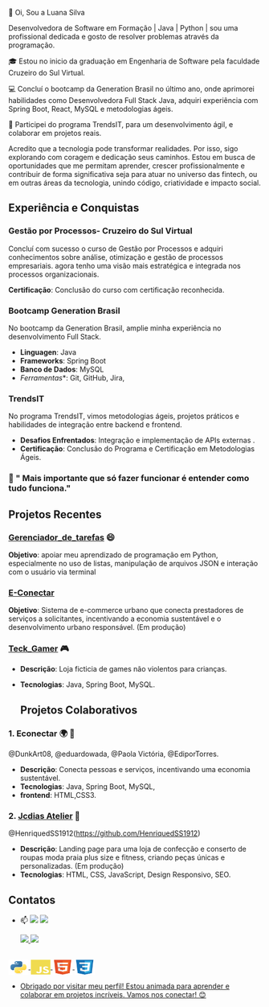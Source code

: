  👋 Oi, Sou a Luana Silva
 
Desenvolvedora de Software em Formação | Java | Python | sou uma profissional dedicada 
e gosto de resolver problemas através da programação.

🎓 Estou no inicio da graduação em Engenharia de Software pela faculdade Cruzeiro do Sul Virtual.

💻 Concluí o bootcamp da Generation Brasil no último ano, onde aprimorei habilidades como Desenvolvedora Full Stack Java, 
  adquiri experiência com Spring Boot, React, MySQL e metodologias ágeis.
  
🎯 Participei do programa TrendsIT, para um desenvolvimento ágil, e colaborar em projetos reais.

Acredito que a tecnologia pode transformar realidades. Por isso, sigo explorando com coragem e dedicação seus caminhos.
Estou em busca de oportunidades que me permitam aprender, crescer profissionalmente e contribuir de forma significativa
seja para atuar no universo das fintech, ou em outras áreas da tecnologia, unindo código, criatividade e impacto social.



  
## Experiência e Conquistas

 ### **Gestão por Processos- Cruzeiro do Sul Virtual**
Concluí com sucesso o curso de Gestão por Processos e adquiri conhecimentos sobre análise, otimização e gestão de processos empresariais. 
agora tenho uma visão mais estratégica e integrada nos processos organizacionais.

  **Certificação**: Conclusão do curso com certificação reconhecida.

 ### **Bootcamp Generation Brasil**
  No bootcamp da Generation Brasil, amplie minha experiência no desenvolvimento Full Stack.
  - **Linguagen**: Java
  - **Frameworks**: Spring Boot
  - **Banco de Dados**: MySQL
  - *Ferramentas**: Git, GitHub, Jira,

 ### **TrendsIT**
  No programa TrendsIT, vimos metodologias ágeis, projetos práticos e habilidades de integração entre backend e frontend.
   - **Desafios Enfrentados**: Integração e implementação de APIs externas .
   - **Certificação**: Conclusão do Programa e Certificação em Metodologias Ágeis.

  
 ### 🧠  " Mais importante que só fazer funcionar é entender como tudo funciona."
 
 ## Projetos Recentes 
   ###  [Gerenciador_de_tarefas](https://github.com/Lu-nas/Gerenciador_de_tarefas.git) 😄
 **Objetivo**: apoiar meu aprendizado de programação em Python, especialmente no uso de listas,
 manipulação de arquivos JSON e interação com o usuário via terminal
 
 ### [E-Conectar](https://github.com/EconectarGen]) 
 **Objetivo**: Sistema de e-commerce urbano que conecta prestadores de serviços a solicitantes, 
incentivando a economia sustentável e o desenvolvimento urbano responsável. (Em produção)

 ###  [Teck_Gamer](https://github.com/Lu-nas/ProjetoLoja_teckGamer) 🎮
- **Descrição**: Loja ficticia de games não violentos para crianças.
- **Tecnologias**: Java, Spring Boot, MySQL.

  ## Projetos Colaborativos

 ### 1. Econectar 🌍 🤝 
@DunkArt08, @eduardowada, @Paola Victória, @EdiporTorres.
- **Descrição**: Conecta pessoas e serviços, incentivando uma economia sustentável.
- **Tecnologias**: Java, Spring Boot, MySQL,
- **frontend**: HTML,CSS3.

 ### 2. [Jcdias Atelier](https://jcdiasatelier.com.br/) 🤝 
 @HenriquedSS1912(https://github.com/HenriquedSS1912)
- **Descrição**: Landing page para uma loja de confecção e conserto de roupas moda praia plus size e fitness, 
 criando peças únicas e personalizadas. (Em produção)
 - **Tecnologias**: HTML, CSS, JavaScript, Design Responsivo, SEO.
  
## Contatos
- 📫  <a href = "mailto:Luanasilva.ss9497@gmail.com"><img src="https://img.shields.io/badge/-Gmail-%23333?style=for-the-badge&logo=gmail&logoColor=white" target="_blank"></a> 
   <a href="https://www.linkedin.com/in/luana-silva-b3a01a270" target="_blank"><img src="https://img.shields.io/badge/-LinkedIn-%230077B5?style=for-the-badge&logo=linkedin&logoColor=white" target="_blank"></a>

  <div>
   <a href="https://github.com/lu-nas">
   <img height="180em" src="https://github-readme-stats.vercel.app/api?username=lu-nas&show_icons=true&theme=tokyonight&include_all_commits=true&count_private=true"/>
   <img height="180em" src="https://github-readme-stats.vercel.app/api/top-langs/?username=lu-nas&layout=compact&langs_count=6&theme=tokyonight"/>
</div>
<div style="display: inline_block"><br>
  <img align="center" alt="python" height="30" width="40" src="https://raw.githubusercontent.com/devicons/devicon/master/icons/python/python-original.svg">
  <img align="center" alt="Js" height="30" width="40" src="https://raw.githubusercontent.com/devicons/devicon/master/icons/javascript/javascript-plain.svg">
  <img align="center" alt="HTML" height="30" width="40" src="https://raw.githubusercontent.com/devicons/devicon/master/icons/html5/html5-original.svg">
  <img align="center" alt="CSS" height="30" width="40" src="https://raw.githubusercontent.com/devicons/devicon/master/icons/css3/css3-original.svg">
 
</div>

- Obrigado por visitar meu perfil! Estou animada para aprender e colaborar em projetos incríveis. Vamos nos conectar! 😊

<!---
Lu-nas/Lu-nas is a ✨ special ✨ repository because its `README.md` (this file) appears on your GitHub profile.
You can click the Preview link to take a look at your changes.
--->

